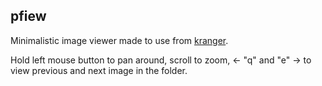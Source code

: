 ## pfiew

Minimalistic image viewer made to use from [kranger](https://github.com/kirinokirino/kranger).

Hold left mouse button to pan around, scroll to zoom, <- "q" and "e" -> to view previous and next image in the folder.
